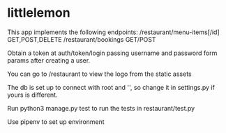 # littlelemon

This app implements the following endpoints:
/restaurant/menu-items[/id] GET,POST,DELETE
/restaurant/bookings GET/POST

Obtain a token at auth/token/login passing username and password form params after creating a user.

You can go to /restaurant to view the logo from the static assets

The db is set up to connect with root and '', so change it in settings.py if yours is different.

Run python3 manage.py test to run the tests in restaurant/test.py

Use pipenv to set up environment
